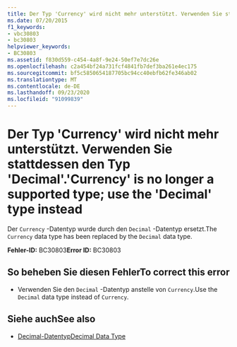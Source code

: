 ```yaml
---
title: Der Typ 'Currency' wird nicht mehr unterstützt. Verwenden Sie stattdessen den Typ 'Decimal'.
ms.date: 07/20/2015
f1_keywords:
- vbc30803
- bc30803
helpviewer_keywords:
- BC30803
ms.assetid: f830d559-c454-4a8f-9e24-50ef7e7dc26e
ms.openlocfilehash: c2a454bf24a731fcf4841fb7def3ba261e4ec175
ms.sourcegitcommit: bf5c5850654187705bc94cc40ebfb62fe346ab02
ms.translationtype: MT
ms.contentlocale: de-DE
ms.lasthandoff: 09/23/2020
ms.locfileid: "91099839"
---
```

# <a name="currency-is-no-longer-a-supported-type-use-the-decimal-type-instead"></a><span data-ttu-id="9a199-102">Der Typ 'Currency' wird nicht mehr unterstützt. Verwenden Sie stattdessen den Typ 'Decimal'.</span><span class="sxs-lookup"><span data-stu-id="9a199-102">'Currency' is no longer a supported type; use the 'Decimal' type instead</span></span>

<span data-ttu-id="9a199-103">Der `Currency` -Datentyp wurde durch den `Decimal` -Datentyp ersetzt.</span><span class="sxs-lookup"><span data-stu-id="9a199-103">The `Currency` data type has been replaced by the `Decimal` data type.</span></span>  
  
 <span data-ttu-id="9a199-104">**Fehler-ID:** BC30803</span><span class="sxs-lookup"><span data-stu-id="9a199-104">**Error ID:** BC30803</span></span>  
  
## <a name="to-correct-this-error"></a><span data-ttu-id="9a199-105">So beheben Sie diesen Fehler</span><span class="sxs-lookup"><span data-stu-id="9a199-105">To correct this error</span></span>  
  
- <span data-ttu-id="9a199-106">Verwenden Sie den `Decimal` -Datentyp anstelle von `Currency`.</span><span class="sxs-lookup"><span data-stu-id="9a199-106">Use the `Decimal` data type instead of `Currency`.</span></span>  
  
## <a name="see-also"></a><span data-ttu-id="9a199-107">Siehe auch</span><span class="sxs-lookup"><span data-stu-id="9a199-107">See also</span></span>

- [<span data-ttu-id="9a199-108">Decimal-Datentyp</span><span class="sxs-lookup"><span data-stu-id="9a199-108">Decimal Data Type</span></span>](../language-reference/data-types/decimal-data-type.md)
